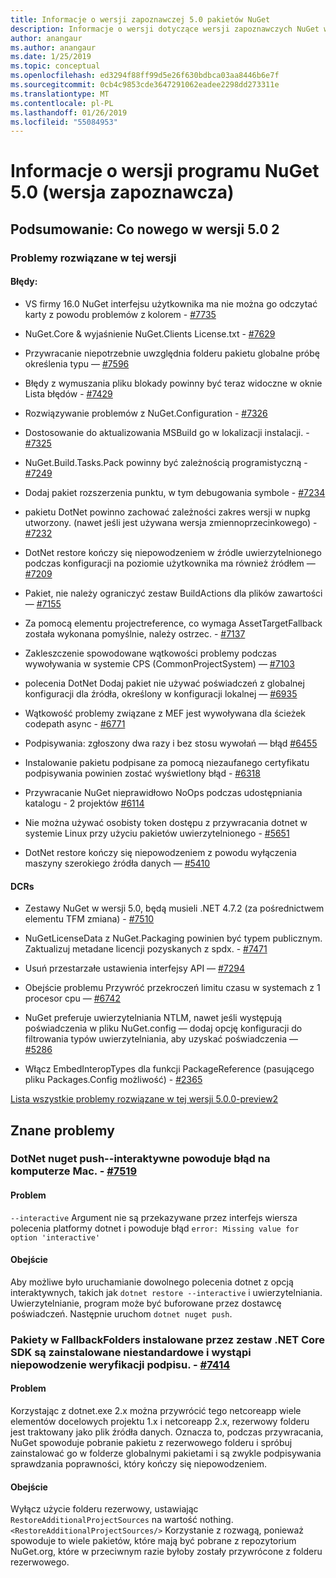 ```yaml
---
title: Informacje o wersji zapoznawczej 5.0 pakietów NuGet
description: Informacje o wersji dotyczące wersji zapoznawczych NuGet w wersji 5.0 łącznie znane problemy, poprawki, nowe funkcje i DCRs.
author: anangaur
ms.author: anangaur
ms.date: 1/25/2019
ms.topic: conceptual
ms.openlocfilehash: ed3294f88ff99d5e26f630bdbca03aa8446b6e7f
ms.sourcegitcommit: 0cb4c9853cde3647291062eadee2298dd273311e
ms.translationtype: MT
ms.contentlocale: pl-PL
ms.lasthandoff: 01/26/2019
ms.locfileid: "55084953"
---
```

# <a name="nuget-50-preview-release-notes"></a>Informacje o wersji programu NuGet 5.0 (wersja zapoznawcza)

## <a name="summary-whats-new-in-50-preview-2"></a>Podsumowanie: Co nowego w wersji 5.0 2

### <a name="issues-fixed-in-this-release"></a>Problemy rozwiązane w tej wersji

#### <a name="bugs"></a>Błędy:

* VS firmy 16.0 NuGet interfejsu użytkownika ma nie można go odczytać karty z powodu problemów z kolorem - [#7735](https://github.com/NuGet/Home/issues/7735)

* NuGet.Core & wyjaśnienie NuGet.Clients License.txt - [#7629](https://github.com/NuGet/Home/issues/7629)

* Przywracanie niepotrzebnie uwzględnia folderu pakietu globalne próbę określenia typu — [#7596](https://github.com/NuGet/Home/issues/7596)

* Błędy z wymuszania pliku blokady powinny być teraz widoczne w oknie Lista błędów - [#7429](https://github.com/NuGet/Home/issues/7429)

* Rozwiązywanie problemów z NuGet.Configuration - [#7326](https://github.com/NuGet/Home/issues/7326)

* Dostosowanie do aktualizowania MSBuild go w lokalizacji instalacji.  - [#7325](https://github.com/NuGet/Home/issues/7325)

* NuGet.Build.Tasks.Pack powinny być zależnością programistyczną - [#7249](https://github.com/NuGet/Home/issues/7249)

* Dodaj pakiet rozszerzenia punktu, w tym debugowania symbole - [#7234](https://github.com/NuGet/Home/issues/7234)

* pakietu DotNet powinno zachować zależności zakres wersji w nupkg utworzony. (nawet jeśli jest używana wersja zmiennoprzecinkowego) - [#7232](https://github.com/NuGet/Home/issues/7232)

* DotNet restore kończy się niepowodzeniem w źródle uwierzytelnionego podczas konfiguracji na poziomie użytkownika ma również źródłem — [#7209](https://github.com/NuGet/Home/issues/7209)

* Pakiet, nie należy ograniczyć zestaw BuildActions dla plików zawartości — [#7155](https://github.com/NuGet/Home/issues/7155)

* Za pomocą elementu projectreference, co wymaga AssetTargetFallback została wykonana pomyślnie, należy ostrzec. - [#7137](https://github.com/NuGet/Home/issues/7137)

* Zakleszczenie spowodowane wątkowości problemy podczas wywoływania w systemie CPS (CommonProjectSystem) — [#7103](https://github.com/NuGet/Home/issues/7103)

* polecenia DotNet Dodaj pakiet nie używać poświadczeń z globalnej konfiguracji dla źródła, określony w konfiguracji lokalnej — [#6935](https://github.com/NuGet/Home/issues/6935)

* Wątkowość problemy związane z MEF jest wywoływana dla ścieżek codepath async - [#6771](https://github.com/NuGet/Home/issues/6771)

* Podpisywania: zgłoszony dwa razy i bez stosu wywołań — błąd [#6455](https://github.com/NuGet/Home/issues/6455)

* Instalowanie pakietu podpisane za pomocą niezaufanego certyfikatu podpisywania powinien zostać wyświetlony błąd - [#6318](https://github.com/NuGet/Home/issues/6318)

* Przywracanie NuGet nieprawidłowo NoOps podczas udostępniania katalogu - 2 projektów [#6114](https://github.com/NuGet/Home/issues/6114)

* Nie można używać osobisty token dostępu z przywracania dotnet w systemie Linux przy użyciu pakietów uwierzytelnionego - [#5651](https://github.com/NuGet/Home/issues/5651)

* DotNet restore kończy się niepowodzeniem z powodu wyłączenia maszyny szerokiego źródła danych — [#5410](https://github.com/NuGet/Home/issues/5410)

#### <a name="dcrs"></a>DCRs

* Zestawy NuGet w wersji 5.0, będą musieli .NET 4.7.2 (za pośrednictwem elementu TFM zmiana) - [#7510](https://github.com/NuGet/Home/issues/7510)

* NuGetLicenseData z NuGet.Packaging powinien być typem publicznym. Zaktualizuj metadane licencji pozyskanych z spdx. - [#7471](https://github.com/NuGet/Home/issues/7471)

* Usuń przestarzałe ustawienia interfejsy API — [#7294](https://github.com/NuGet/Home/issues/7294)

* Obejście problemu Przywróć przekroczeń limitu czasu w systemach z 1 procesor cpu — [#6742](https://github.com/NuGet/Home/issues/6742)

* NuGet preferuje uwierzytelniania NTLM, nawet jeśli występują poświadczenia w pliku NuGet.config — dodaj opcję konfiguracji do filtrowania typów uwierzytelniania, aby uzyskać poświadczenia — [#5286](https://github.com/NuGet/Home/issues/5286)

* Włącz EmbedInteropTypes dla funkcji PackageReference (pasującego pliku Packages.Config możliwość) - [#2365](https://github.com/NuGet/Home/issues/2365)

[Lista wszystkie problemy rozwiązane w tej wersji 5.0.0-preview2](https://github.com/NuGet/Home/issues?q=is%3Aissue+is%3Aclosed+milestone%3A%224.9.2")


## <a name="known-issues"></a>Znane problemy

### <a name="dotnet-nuget-push---interactive-gives-an-error-on-mac---7519httpsgithubcomnugethomeissues7519"></a>DotNet nuget push--interaktywne powoduje błąd na komputerze Mac. - [#7519](https://github.com/NuGet/Home/issues/7519)

#### <a name="issue"></a>Problem
`--interactive` Argument nie są przekazywane przez interfejs wiersza polecenia platformy dotnet i powoduje błąd `error: Missing value for option 'interactive'`

#### <a name="workaround"></a>Obejście
Aby możliwe było uruchamianie dowolnego polecenia dotnet z opcją interaktywnych, takich jak `dotnet restore --interactive` i uwierzytelniania. Uwierzytelnianie, program może być buforowane przez dostawcę poświadczeń. Następnie uruchom `dotnet nuget push`.

### <a name="packages-in-fallbackfolders-installed-by-net-core-sdk-are-custom-installed-and-fail-signature-validation---7414httpsgithubcomnugethomeissues7414"></a>Pakiety w FallbackFolders instalowane przez zestaw .NET Core SDK są zainstalowane niestandardowe i wystąpi niepowodzenie weryfikacji podpisu. - [#7414](https://github.com/NuGet/Home/issues/7414)

#### <a name="issue"></a>Problem
Korzystając z dotnet.exe 2.x można przywrócić tego netcoreapp wiele elementów docelowych projektu 1.x i netcoreapp 2.x, rezerwowy folderu jest traktowany jako plik źródła danych. Oznacza to, podczas przywracania, NuGet spowoduje pobranie pakietu z rezerwowego folderu i spróbuj zainstalować go w folderze globalnymi pakietami i są zwykle podpisywania sprawdzania poprawności, który kończy się niepowodzeniem.

#### <a name="workaround"></a>Obejście
Wyłącz użycie folderu rezerwowy, ustawiając `RestoreAdditionalProjectSources` na wartość nothing. `<RestoreAdditionalProjectSources/>` Korzystanie z rozwagą, ponieważ spowoduje to wiele pakietów, które mają być pobrane z repozytorium NuGet.org, które w przeciwnym razie byłoby zostały przywrócone z folderu rezerwowego.
